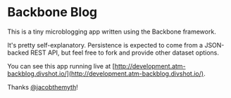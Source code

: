 # Backbone Blog

This is a tiny microblogging app written using the Backbone framework. 

It's pretty self-explanatory. Persistence is expected to come from a JSON-backed REST API, but feel free to fork and provide other dataset options. 

You can see this app running live at [http://development.atm-backblog.divshot.io/](http://development.atm-backblog.divshot.io/).

Thanks [@jacobthemyth](http://github.com/jacobthemyth)!
